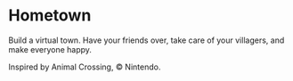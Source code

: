 # Hometown
Build a virtual town. Have your friends over, take care of your villagers, and
make everyone happy.

Inspired by Animal Crossing, &copy; Nintendo.